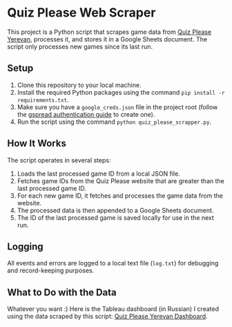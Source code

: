 # Quiz Please Web Scraper

This project is a Python script that scrapes game data from [Quiz Please Yerevan](https://yerevan.quizplease.ru/schedule-past), processes it, and stores it in a Google Sheets document. The script only processes new games since its last run.

## Setup

1. Clone this repository to your local machine.
2. Install the required Python packages using the command `pip install -r requirements.txt`.
3. Make sure you have a `google_creds.json` file in the project root (follow the [gspread authentication guide](https://docs.gspread.org/en/latest/oauth2.html) to create one).
4. Run the script using the command `python quiz_please_scrapper.py`.

## How It Works

The script operates in several steps:

1. Loads the last processed game ID from a local JSON file.
2. Fetches game IDs from the Quiz Please website that are greater than the last processed game ID.
3. For each new game ID, it fetches and processes the game data from the website.
4. The processed data is then appended to a Google Sheets document.
5. The ID of the last processed game is saved locally for use in the next run.



## Logging

All events and errors are logged to a local text file (`log.txt`) for debugging and record-keeping purposes.

## What to Do with the Data
Whatever you want :) Here is the Tableau dashboard (in Russian) I created using the data scraped by this script: [Quiz Please Yerevan Dashboard](https://public.tableau.com/app/profile/dannyviz/viz/QuizPleaseYerevan/Teamstats).
